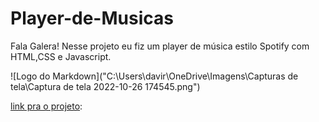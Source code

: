 # Player-de-Musicas
Fala Galera! Nesse projeto eu fiz um player de música estilo Spotify com HTML,CSS e Javascript.



   ![Logo do Markdown]("C:\Users\davir\OneDrive\Imagens\Capturas de tela\Captura de tela 2022-10-26 174545.png")
  

 [link pra o projeto](https://github.com/DaviDias12/Player/blob/master/Progeto-Player/index.html):


